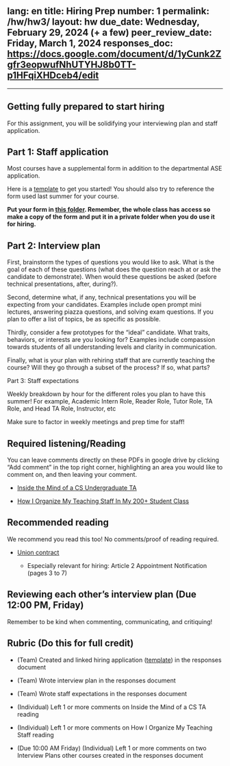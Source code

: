 lang: en
title: Hiring Prep
number: 1
permalink: /hw/hw3/
layout: hw
due_date: Wednesday, February 29, 2024 (+ a few)
peer_review_date: Friday, March 1, 2024
responses_doc: https://docs.google.com/document/d/1yCunk2Zgfr3eopwufNhUTYHJ8b0TT-p1HFqiXHDceb4/edit
---

[hw3_app_template]: https://docs.google.com/forms/u/1/d/13z62w1GhtP_C2LstkUZCh7Y5SdKC30JZ8_SCUDYcxHo/edit?usp=drive_web
[hw3_folder]: https://drive.google.com/drive/u/1/folders/1jX-n9gPB_08hcasI5mnQGbmz4ku7CLSV
[mind_of_undergrad_ta]: https://drive.google.com/file/d/1DP16w5Yr_SUvBoAPK5aHATC0-yqBiLLr/view?usp=share_link
[ksm_staff_organization]: https://drive.google.com/file/d/1tKyB1hQomCeQhgJ3OqVciTle2UB29iJN/view?usp=share_link

---

## Getting fully prepared to start hiring

For this assignment, you will be solidifying your interviewing plan and staff application.

## Part 1: Staff application

Most courses have a supplemental form in addition to the departmental ASE application.

Here is a [<u>template</u>][hw3_app_template] to get you started! You should also try to reference the form used last summer for your course.

**Put your form in [<u>this folder</u>][hw3_folder]. Remember, the whole class has access so make a copy of the form and put it in a private folder when you do use it for hiring.**

## Part 2: Interview plan

First, brainstorm the types of questions you would like to ask. What is the goal of each of these questions (what does the question reach at or ask the candidate to demonstrate). When would these questions be asked (before technical presentations, after, during?).

Second, determine what, if any, technical presentations you will be expecting from your candidates. Examples include open prompt mini lectures, answering piazza questions, and solving exam questions. If you plan to offer a list of topics, be as specific as possible.

Thirdly, consider a few prototypes for the “ideal” candidate. What traits, behaviors, or interests are you looking for? Examples include compassion towards students of all understanding levels and clarity in communication.

Finally, what is your plan with rehiring staff that are currently teaching the course? Will they go through a subset of the process? If so, what parts?

Part 3: Staff expectations

Weekly breakdown by hour for the different roles you plan to have this summer! For example, Academic Intern Role, Reader Role, Tutor Role, TA Role, and Head TA Role, Instructor, etc

Make sure to factor in weekly meetings and prep time for staff!

## Required listening/Reading

You can leave comments directly on these PDFs in google drive by clicking “Add comment” in the top right corner, highlighting an area you would like to comment on, and then leaving your comment.

- [<u>Inside the Mind of a CS Undergraduate TA</u>][mind_of_undergrad_ta]

- [<u>How I Organize My Teaching Staff In My 200+ Student Class</u>][ksm_staff_organization]

## Recommended reading

We recommend you read this too! No comments/proof of reading required.

- [<u>Union contract</u>]()

  - Especially relevant for hiring: Article 2 Appointment Notification (pages 3 to 7)

## Reviewing each other’s interview plan (Due 12:00 PM, Friday)

Remember to be kind when commenting, communicating, and critiquing!


## Rubric (Do this for full credit)

- (Team) Created and linked hiring application ([<u>template</u>][hw3_app_template]) in the responses document

- (Team) Wrote interview plan in the responses document

- (Team) Wrote staff expectations in the responses document

- (Individual) Left 1 or more comments on Inside the Mind of a CS TA reading

- (Individual) Left 1 or more comments on How I Organize My Teaching Staff reading

- (Due 10:00 AM Friday) (Individual) Left 1 or more comments on two Interview Plans other courses created in the responses document
